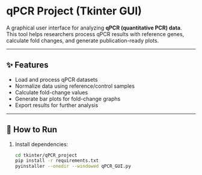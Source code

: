 # qPCR Project (Tkinter GUI)

A graphical user interface for analyzing **qPCR (quantitative PCR) data**.  
This tool helps researchers process qPCR results with reference genes, calculate fold changes, and generate publication-ready plots.

---

## ✨ Features
- Load and process qPCR datasets
- Normalize data using reference/control samples
- Calculate fold-change values
- Generate bar plots for fold-change graphs
- Export results for further analysis

---
## 🚀 How to Run
1. Install dependencies:
   ```bash
   cd tkinter/qPCR_project
   pip install -r requirements.txt
   pyinstaller --onedir --windowed qPCR_GUI.py

